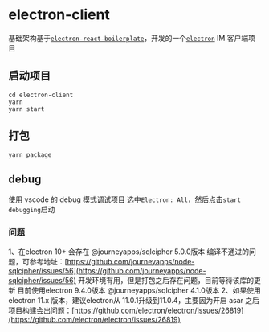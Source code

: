 # electron-client

基础架构基于[`electron-react-boilerplate`](https://github.com/electron-react-boilerplate/electron-react-boilerplate)，开发的一个[`electron`](https://github.com/electron/electron) IM 客户端项目

## 启动项目

```
cd electron-client
yarn
yarn start
```

## 打包

```
yarn package
```

## debug

使用 vscode 的 debug 模式调试项目
选中`Electron: All`，然后点击`start debugging`启动

### 问题
1、在electron 10+ 会存在 @journeyapps/sqlcipher 5.0.0版本 编译不通过的问题，可参考地址：[https://github.com/journeyapps/node-sqlcipher/issues/56](https://github.com/journeyapps/node-sqlcipher/issues/56)
开发环境有用，但是打包之后存在问题，目前等待该库的更新
目前使用electron 9.4.0版本 @journeyapps/sqlcipher 4.1.0版本
2、如果使用electron 11.x 版本，建议electron从 11.0.1升级到11.0.4，主要因为开启 asar 之后项目构建会出问题：[https://github.com/electron/electron/issues/26819](https://github.com/electron/electron/issues/26819)